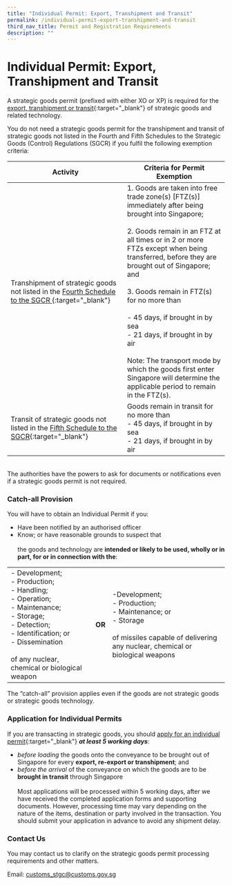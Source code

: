 ```yaml
---
title: "Individual Permit: Export, Transhipment and Transit"
permalink: /individual-permit-export-transhipment-and-transit
third_nav_title: Permit and Registration Requirements
description: ""
---
```

# Individual Permit: Export, Transhipment and Transit

A strategic goods permit (prefixed with either XO or XP) is required for the [export, transhipment or transit](/businesses/strategic-goods-control-1/overview/scope-of-control){:target="_blank"} of strategic goods and related technology.

You do not need a strategic goods permit for the transhipment and transit of strategic goods not listed in the Fourth and Fifth Schedules to the Strategic Goods (Control) Regulations (SGCR) if you fulfil the following exemption criteria:

| **Activity** | **Criteria for Permit Exemption** |
| -------- | -------- |
| Transhipment of strategic goods not listed in the [Fourth Schedule to the SGCR ](https://sso.agc.gov.sg/SL/300-RG1?DocDate=20180904#Sc4-XX-Sc4-){:target="_blank"} | 1. Goods are taken into free trade zone(s) [FTZ(s)] immediately after being brought into Singapore; <br><br> 2. Goods remain in an FTZ at all times or in 2 or more FTZs except when being transferred, before they are brought out of Singapore; and <br><br> 3. Goods remain in FTZ(s) for no more than<br><br>- 45 days, if brought in by sea<br>- 21 days, if brought in by air <br><br>Note: The transport mode by which the goods first enter Singapore will determine the applicable period to remain in the FTZ(s).    |
|Transit of strategic goods not listed in the [Fifth Schedule to the SGCR](https://sso.agc.gov.sg/SL/300-RG1?DocDate=20180904#Sc5-){:target="_blank"} | Goods remain in transit for no more than <br>- 45 days, if brought in by sea<br>- 21 days, if brought in by air |

<br>
The authorities have the powers to ask for documents or notifications even if a strategic goods permit is not required.

### Catch-all Provision

You will have to obtain an Individual Permit if you:
* Have been notified by an authorised officer
* Know; or have reasonable grounds to suspect that<br><br>the goods and technology are **intended or likely to be used, wholly or in part, for or in connection with the**:


|  |  |  |
| -------- | -------- | -------- |
| - Development;<br>- Production;<br>- Handling;<br>- Operation;<br>- Maintenance;<br>- Storage;<br>- Detection;<br>- Identification; or<br>- Dissemination<br><br>of any nuclear, chemical or biological weapon | **OR**  | -Development;<br>- Production;<br>- Maintenance; or<br>- Storage<br><br>of missiles capable of delivering any nuclear, chemical or biological weapons     |

The “catch-all” provision applies even if the goods are not strategic goods or strategic goods technology.

### Application for Individual Permits
If you are transacting in strategic goods, you should [apply for an individual permit](/files/businesses/TN4-1ProceduresforSTSPermits(11042022).pdf){:target="_blank"} ***at least 5 working days***:

* *before loading* the goods onto the conveyance to be brought out of Singapore for every **export, re-export or transhipment**; and
* *before the arrival* of the conveyance on which the goods are to be **brought in transit** through Singapore<br><br>Most applications will be processed within 5 working days, after we have received the completed application forms and supporting documents. However, processing time may vary depending on the nature of the items, destination or party involved in the transaction. You should submit your application in advance to avoid any shipment delay.

### Contact Us
You may contact us to clarify on the strategic goods permit processing requirements and other matters.

Email: customs_stgc@customs.gov.sg